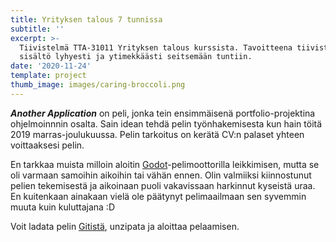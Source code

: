 ```yaml
---
title: Yrityksen talous 7 tunnissa
subtitle: ''
excerpt: >-
  Tiivistelmä TTA-31011 Yrityksen talous kurssista. Tavoitteena tiivistää
  sisältö lyhyesti ja ytimekkäästi seitsemään tuntiin.
date: '2020-11-24'
template: project
thumb_image: images/caring-broccoli.png
---
```

***Another Application*** on peli, jonka tein ensimmäisenä portfolio-projektina ohjelmoinnnin osalta. Sain idean tehdä pelin työnhakemisesta kun hain töitä 2019 marras-joulukuussa. Pelin tarkoitus on kerätä CV:n palaset yhteen voittaaksesi pelin.

En tarkkaa muista milloin aloitin [Godot](https://godotengine.org/)-pelimoottorilla leikkimisen, mutta se oli varmaan samoihin aikoihin tai vähän ennen. Olin valmiiksi kiinnostunut pelien tekemisestä ja aikoinaan puoli vakavissaan harkinnut kyseistä uraa. En kuitenkaan ainakaan vielä ole päätynyt pelimaailmaan sen syvemmin muuta kuin kuluttajana :D

Voit ladata pelin [Gitistä](https://github.com/Temez1/ohj3-projekti), unzipata ja aloittaa pelaamisen.